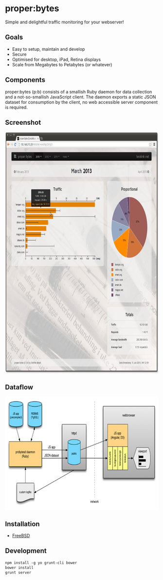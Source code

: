 # proper:bytes

Simple and delightful traffic monitoring for your webserver!

## Goals

* Easy to setup, maintain and develop
* Secure
* Optimised for desktop, iPad, Retina displays
* Scale from Megabytes to Petabytes (or whatever)

## Components

proper:bytes (p:b) consists of a smallish Ruby daemon for data collection and a not-so-smallish JavaScript client. The daemon exports a static JSON dataset for consumption by the client, no web accessible server component is required.

## Screenshot

<img src="docs/screenshot.png" alt="webbrowser screenshot" width="852" height="794">

## Dataflow

<img src="docs/dataflow.png" alt="dataflow diagram" width="788" height="374">

## Installation

* [FreeBSD](docs/installation-freebsd.md)

## Development

    npm install -g yo grunt-cli bower
    bower install
    grunt server
